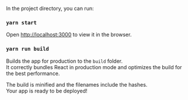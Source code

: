 In the project directory, you can run:

### `yarn start`

Open [http://localhost:3000](http://localhost:3000) to view it in the browser.


### `yarn run build`

Builds the app for production to the `build` folder.\
It correctly bundles React in production mode and optimizes the build for the best performance.

The build is minified and the filenames include the hashes.\
Your app is ready to be deployed!
